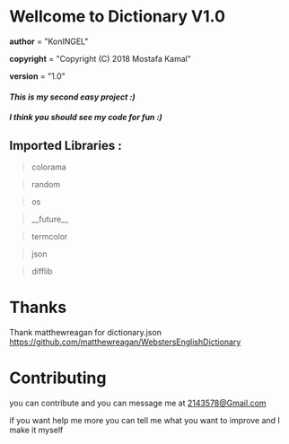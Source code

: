 # Wellcome to Dictionary V1.0

__author__ = "KonINGEL"


__copyright__ = "Copyright (C) 2018 Mostafa Kamal"


__version__ = "1.0"


<i><h4>This is my second easy project :) </h4></i>


<i><h4>
I think you should see my code for fun :)
</h4></i>


<h2>Imported Libraries :</h2>

> colorama

> random

> os

> <p>__future__</p>

> termcolor

> json

> difflib


# Thanks

Thank matthewreagan for dictionary.json    https://github.com/matthewreagan/WebstersEnglishDictionary


# Contributing

you can contribute and you can message me at  2143578@Gmail.com

if you want help me more you can tell me what you want to improve and I make it myself
